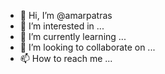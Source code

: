- 👋 Hi, I’m @amarpatras
- 👀 I’m interested in ...
- 🌱 I’m currently learning ...
- 💞️ I’m looking to collaborate on ...
- 📫 How to reach me ...

<!---
amarpatras/amarpatras is a ✨ special ✨ repository because its `README.md` (this file) appears on your GitHub profile.
You can click the Preview link to take a look at your changes.
--->
